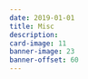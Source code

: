 ```yaml
---
date: 2019-01-01
title: Misc
description:
card-image: 11
banner-image: 23
banner-offset: 60
---
```


